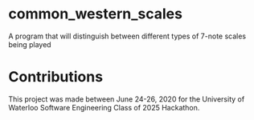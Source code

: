 # common_western_scales

A program that will distinguish between different types of 7-note scales being played

# Contributions

This project was made between June 24-26, 2020 for the University of Waterloo Software Engineering Class of 2025 Hackathon.
